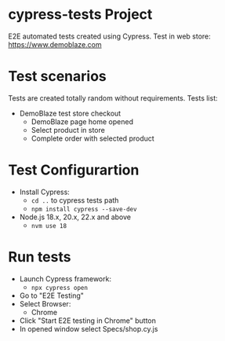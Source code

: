 # cypress-tests Project
E2E automated tests created using Cypress.
Test in web store: https://www.demoblaze.com

# Test scenarios
Tests are created totally random without requirements.
Tests list:
- DemoBlaze test store checkout
  - DemoBlaze page home opened
  - Select product in store
  - Complete order with selected product
 
# Test Configurartion

- Install Cypress: 
    - `cd ..` to cypress tests path
    - `npm install cypress --save-dev`
- Node.js 18.x, 20.x, 22.x and above
    - `nvm use 18`


# Run tests

- Launch Cypress framework:
    - `npx cypress open`
- Go to "E2E Testing"
- Select Browser:
    - Chrome
- Click "Start E2E testing in Chrome" button
- In opened window select Specs/shop.cy.js
